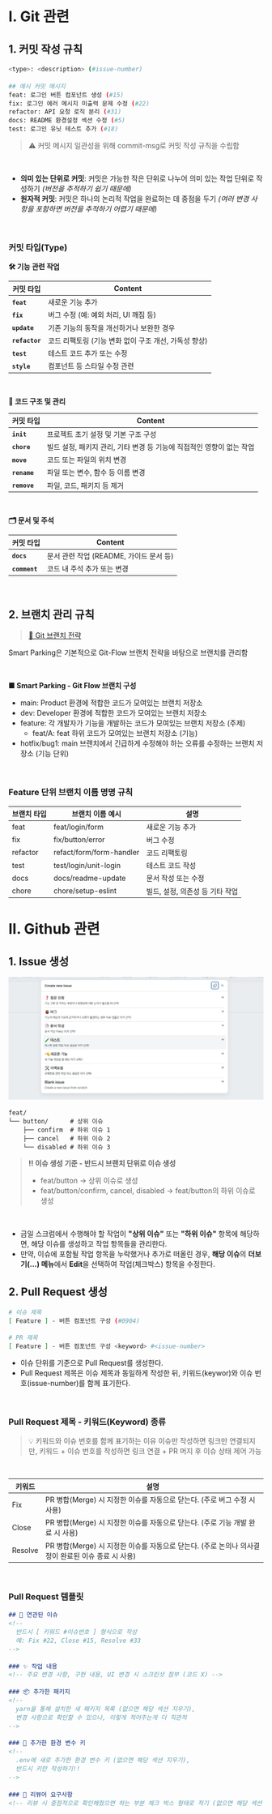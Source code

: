 # I. Git 관련

## 1. 커밋 작성 규칙

```bash
<type>: <description> (#issue-number)

## 예시 커밋 메시지
feat: 로그인 버튼 컴포넌트 생성 (#15)
fix: 로그인 에러 메시지 미출력 문제 수정 (#22)
refactor: API 요청 로직 분리 (#31)
docs: README 환경설정 섹션 수정 (#5)
test: 로그인 유닛 테스트 추가 (#18)
```

> ⚠️ 커밋 메시지 일관성을 위해 commit-msg로 커밋 작성 규칙을 수립함

<br />

- **의미 있는 단위로 커밋**: 커밋은 가능한 작은 단위로 나누어 의미 있는 작업 단위로 작성하기 _(버전을 추적하기 쉽기 때문에)_
- **원자적 커밋**: 커밋은 하나의 논리적 작업을 완료하는 데 중점을 두기 _(여러 변경 사항을 포함하면 버전을 추적하기 어렵기 때문에)_

<br />

### 커밋 타입(Type)

**🛠️ 기능 관련 작업**

| 커밋 타입 | Content |
| --- | --- |
| **`feat`** | 새로운 기능 추가 |
| **`fix`** | 버그 수정 (예: 예외 처리, UI 깨짐 등) |
| **`update`** | 기존 기능의 동작을 개선하거나 보완한 경우 |
| **`refactor`** | 코드 리팩토링 (기능 변화 없이 구조 개선, 가독성 향상) |
| **`test`** | 테스트 코드 추가 또는 수정 |
| **`style`** | 컴포넌트 등 스타일 수정 관련 |

<br />

**🧹 코드 구조 및 관리**

| 커밋 타입 | Content |
| --- | --- |
| **`init`** | 프로젝트 초기 설정 및 기본 구조 구성 |
| **`chore`** | 빌드 설정, 패키지 관리, 기타 변경 등 기능에 직접적인 영향이 없는 작업 |
| **`move`** | 코드 또는 파일의 위치 변경 |
| **`rename`** | 파일 또는 변수, 함수 등 이름 변경 |
| **`remove`** | 파일, 코드, 패키지 등 제거 |

<br />

**🗂️ 문서 및 주석**

| 커밋 타입 | Content |
| --- | --- |
| **`docs`** | 문서 관련 작업 (README, 가이드 문서 등) |
| **`comment`** | 코드 내 주석 추가 또는 변경 |

<br />

## 2. 브랜치 관리 규칙

> [🔗 Git 브랜치 전략](../guides/branch_management.md)

Smart Parking은 기본적으로 Git-Flow 브랜치 전략을 바탕으로 브랜치를 관리함

<br />

**■ Smart Parking - Git Flow 브랜치 구성**

- main: Product 환경에 적합한 코드가 모여있는 브랜치 저장소
- dev: Developer 환경에 적합한 코드가 모여있는 브랜치 저장소
- feature: 각 개발자가 기능을 개발하는 코드가 모여있는 브랜치 저장소 (주제)
    - feat/A: feat 하위 코드가 모여있는 브랜치 저장소 (기능)
- hotfix/bug1: main 브랜치에서 긴급하게 수정해야 하는 오류를 수정하는 브랜치 저장소 (기능 단위)

<br />

### Feature 단위 브랜치 이름 명명 규칙

| 브랜치 타입 | 브랜치 이름 예시 | 설명 |
| --- | --- | --- |
| feat | feat/login/form | 새로운 기능 추가 |
| fix | fix/button/error | 버그 수정 |
| refactor | refact/form/form-handler | 코드 리팩토링 |
| test | test/login/unit-login | 테스트 코드 작성 |
| docs | docs/readme-update | 문서 작성 또는 수정 |
| chore | chore/setup-eslint | 빌드, 설정, 의존성 등 기타 작업 |

# II. Github 관련

## 1. Issue 생성

![깃허브_이슈_스크린샷](/assets/images/docs/issue.webp)

```text
feat/
└── button/      # 상위 이슈
    ├── confirm  # 하위 이슈 1
    ├── cancel   # 하위 이슈 2
    └── disabled # 하위 이슈 3
```

> **‼️ 이슈 생성 기준 - 반드시 브랜치 단위로 이슈 생성**
> - feat/button -> 상위 이슈로 생성
> - feat/button/confirm, cancel, disabled -> feat/button의 하위 이슈로 생성

<br />

- 금일 스크럼에서 수행해야 할 작업이 **"상위 이슈"** 또는 **"하위 이슈"** 항목에 해당하면, 해당 이슈를 생성하고 작업 항목들을 관리한다.
- 만약, 이슈에 포함될 작업 항목을 누락했거나 추가로 떠올린 경우, **해당 이슈**의 **더보기(...) 메뉴**에서 **Edit**을 선택하여 작업(체크박스) 항목을 수정한다.

## 2. Pull Request 생성
```bash
# 이슈 제목
[ Feature ] - 버튼 컴포넌트 구성 (#0904)

# PR 제목
[ Feature ] - 버튼 컴포넌트 구성 <keyword> #<issue-number>
```

- 이슈 단위를 기준으로 Pull Request를 생성한다.
- Pull Request 제목은 이슈 제목과 동일하게 작성한 뒤, 키워드(keywor)와 이슈 번호(issue-number)를 함께 표기한다.

<br />

### Pull Request 제목 - 키워드(Keyword) 종류

> 💡 키워드와 이슈 번호를 함께 표기하는 이유
> 이슈만 작성하면 링크만 연결되지만, 키워드 + 이슈 번호를 작성하면 링크 연결 + PR 머지 후 이슈 상태 제어 가능

<br />

| 키워드 | 설명 |
|--|--|
| Fix | PR 병합(Merge) 시 지정한 이슈를 자동으로 닫는다. (주로 버그 수정 시 사용) |
| Close | PR 병합(Merge) 시 지정한 이슈를 자동으로 닫는다. (주로 기능 개발 완료 시 사용)  |
| Resolve | PR 병합(Merge) 시 지정한 이슈를 자동으로 닫는다. (주로 논의나 의사결정이 완료된 이슈 종료 시 사용) |

<br />

### Pull Request 템플릿

```md
## 🔗 연관된 이슈
<!--
  반드시 [ 키워드 #이슈번호 ] 형식으로 작성
  예: Fix #22, Close #15, Resolve #33
-->

### ✨ 작업 내용
<!-- 주요 변경 사항, 구현 내용, UI 변경 시 스크린샷 첨부 (코드 X) -->

### 📦 추가한 패키지
<!--
  yarn을 통해 설치한 새 패키지 목록 (없으면 해당 섹션 지우기),
  변경 사항으로 확인할 수 있으나, 이렇게 적어주는게 더 직관적
-->

### 🔑 추가한 환경 변수 키
<!-- 
  .env에 새로 추가한 환경 변수 키 (없으면 해당 섹션 지우기),
  반드시 키만 작성하기!!
-->

### 👀 리뷰어 요구사항
<!-- 리뷰 시 중점적으로 확인해줬으면 하는 부분 체크 박스 형태로 적기 (없으면 해당 섹션 지우기) -->
```